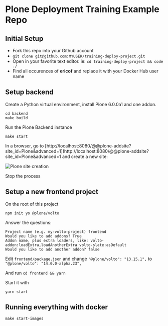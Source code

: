 # Plone Deployment Training Example Repo

## Initial Setup

* Fork this repo into your Github account
* `git clone git@github.com:MYUSER/training-deploy-project.git`
* Open in your favorite text editor. ie: `cd training-deploy-project && code ./`
* Find all occurences of **ericof** and replace it with your Docker Hub user name

## Setup backend

Create a Python virtual environment, install Plone 6.0.0a1 and one addon.

```shell
cd backend
make build
```

Run the Plone Backend instance
```shell
make start
```

In a browser, go to [http://localhost:8080/@@plone-addsite?site_id=Plone&advanced=1](http://localhost:8080/@@plone-addsite?site_id=Plone&advanced=1 and create a new site:

![Plone site creation](./docs/plone-setup.png "Plone site creation")

Stop the process

## Setup a new frontend project

On the root of this project

```shell
npm init yo @plone/volto
```

Answer the questions:
```
Project name (e.g. my-volto-project) frontend
Would you like to add addons? True
Addon name, plus extra loaders, like: volto-addon:loadExtra,loadAnotherExtra volto-slate:asDefault
Would you like to add another addon? false
```

Edit ```frontend/package.json``` and change ```"@plone/volto": "13.15.1",``` to ```"@plone/volto": "14.0.0-alpha.23",```

And run ```cd frontend && yarn```

Start it with

```yarn start```

## Running everything with docker

```shell
make start-images
```
